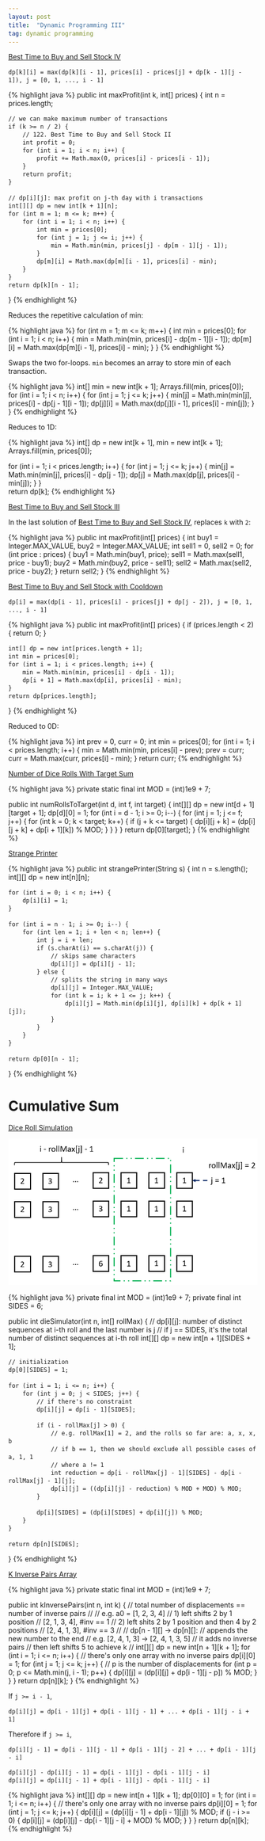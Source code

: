 ```yaml
---
layout: post
title:  "Dynamic Programming III"
tag: dynamic programming
---
```

[Best Time to Buy and Sell Stock IV][best-time-to-buy-and-sell-stock-iv]

```
dp[k][i] = max(dp[k][i - 1], prices[i] - prices[j] + dp[k - 1][j - 1]), j = [0, 1, ..., i - 1]
```

{% highlight java %}
public int maxProfit(int k, int[] prices) {
    int n = prices.length;

    // we can make maximum number of transactions
    if (k >= n / 2) {
        // 122. Best Time to Buy and Sell Stock II
        int profit = 0;
        for (int i = 1; i < n; i++) {
            profit += Math.max(0, prices[i] - prices[i - 1]);
        }
        return profit;
    }

    // dp[i][j]: max profit on j-th day with i transactions
    int[][] dp = new int[k + 1][n];
    for (int m = 1; m <= k; m++) {
        for (int i = 1; i < n; i++) {
            int min = prices[0];
            for (int j = 1; j <= i; j++) {
                min = Math.min(min, prices[j] - dp[m - 1][j - 1]);
            }
            dp[m][i] = Math.max(dp[m][i - 1], prices[i] - min);
        }
    }
    return dp[k][n - 1];
}
{% endhighlight %}

Reduces the repetitive calculation of min:

{% highlight java %}
for (int m = 1; m <= k; m++) {
    int min = prices[0];
    for (int i = 1; i < n; i++) {
	min = Math.min(min, prices[i] - dp[m - 1][i - 1]);
	dp[m][i] = Math.max(dp[m][i - 1], prices[i] - min);
    }
}
{% endhighlight %}

Swaps the two for-loops. `min` becomes an array to store min of each transaction.

{% highlight java %}
int[] min = new int[k + 1];
Arrays.fill(min, prices[0]);      
for (int i = 1; i < n; i++) {
    for (int j = 1; j <= k; j++) {
	min[j] = Math.min(min[j], prices[i] - dp[j - 1][i - 1]);
	dp[j][i] = Math.max(dp[j][i - 1], prices[i] - min[j]);
    }
}
{% endhighlight %}

Reduces to 1D:

{% highlight java %}
int[] dp = new int[k + 1], min = new int[k + 1];
Arrays.fill(min, prices[0]);      

for (int i = 1; i < prices.length; i++) {
    for (int j = 1; j <= k; j++) {
	min[j] = Math.min(min[j], prices[i] - dp[j - 1]);
	dp[j] = Math.max(dp[j], prices[i] - min[j]);
    }
}        
return dp[k];
{% endhighlight %}

[Best Time to Buy and Sell Stock III][best-time-to-buy-and-sell-stock-iii]

In the last solution of [Best Time to Buy and Sell Stock IV][best-time-to-buy-and-sell-stock-iv], replaces `k` with `2`:

{% highlight java %}
public int maxProfit(int[] prices) {
    int buy1 = Integer.MAX_VALUE, buy2 = Integer.MAX_VALUE;
    int sell1 = 0, sell2 = 0;
    for (int price : prices) {
        buy1 = Math.min(buy1, price);
        sell1 = Math.max(sell1, price - buy1);
        buy2 = Math.min(buy2, price - sell1);
        sell2 = Math.max(sell2, price - buy2);
    }
    return sell2;
}
{% endhighlight %}

[Best Time to Buy and Sell Stock with Cooldown][best-time-to-buy-and-sell-stock-with-cooldown]

```
dp[i] = max(dp[i - 1], prices[i] - prices[j] + dp[j - 2]), j = [0, 1, ..., i - 1]
```

{% highlight java %}
public int maxProfit(int[] prices) {
    if (prices.length < 2) {
        return 0;
    }

    int[] dp = new int[prices.length + 1];
    int min = prices[0];
    for (int i = 1; i < prices.length; i++) {
        min = Math.min(min, prices[i] - dp[i - 1]);
        dp[i + 1] = Math.max(dp[i], prices[i] - min);
    }
    return dp[prices.length];
}
{% endhighlight %}

Reduced to 0D:

{% highlight java %}
int prev = 0, curr = 0;
int min = prices[0];
for (int i = 1; i < prices.length; i++) {
    min = Math.min(min, prices[i] - prev);
    prev = curr;
    curr = Math.max(curr, prices[i] - min);
}
return curr;
{% endhighlight %}

[Number of Dice Rolls With Target Sum][number-of-dice-rolls-with-target-sum]

{% highlight java %}
private static final int MOD = (int)1e9 + 7;

public int numRollsToTarget(int d, int f, int target) {
    int[][] dp = new int[d + 1][target + 1];
    dp[d][0] = 1;
    for (int i = d - 1; i >= 0; i--) {
        for (int j = 1; j <= f; j++) {
            for (int k = 0; k < target; k++) {
                if (j + k <= target) {
                    dp[i][j + k] = (dp[i][j + k] + dp[i + 1][k]) % MOD;
                }
            }
        }
    }
    return dp[0][target];
}
{% endhighlight %}

[Strange Printer][strange-printer]

{% highlight java %}
public int strangePrinter(String s) {
    int n = s.length();
    int[][] dp = new int[n][n];

    for (int i = 0; i < n; i++) {
        dp[i][i] = 1;
    }

    for (int i = n - 1; i >= 0; i--) {
        for (int len = 1; i + len < n; len++) {
            int j = i + len;
            if (s.charAt(i) == s.charAt(j)) {
                // skips same characters
                dp[i][j] = dp[i][j - 1];
            } else {
                // splits the string in many ways
                dp[i][j] = Integer.MAX_VALUE;
                for (int k = i; k + 1 <= j; k++) {
                    dp[i][j] = Math.min(dp[i][j], dp[i][k] + dp[k + 1][j]);
                }
            }
        }
    }

    return dp[0][n - 1];
}
{% endhighlight %}

# Cumulative Sum

[Dice Roll Simulation][dice-roll-simulation]

![Reduction](/assets/dice_roll_simulation.png)

{% highlight java %}
private final int MOD = (int)1e9 + 7;
private final int SIDES = 6;

public int dieSimulator(int n, int[] rollMax) {
    // dp[i][j]: number of distinct sequences at i-th roll and the last number is j
    // if j == SIDES, it's the total number of distinct sequences at i-th roll
    int[][] dp = new int[n + 1][SIDES + 1];

    // initialization
    dp[0][SIDES] = 1;

    for (int i = 1; i <= n; i++) {
        for (int j = 0; j < SIDES; j++) {
            // if there's no constraint
            dp[i][j] = dp[i - 1][SIDES];

            if (i - rollMax[j] > 0) {
                // e.g. rollMax[1] = 2, and the rolls so far are: a, x, x, b
                // if b == 1, then we should exclude all possible cases of a, 1, 1
                // where a != 1
                int reduction = dp[i - rollMax[j] - 1][SIDES] - dp[i - rollMax[j] - 1][j];
                dp[i][j] = ((dp[i][j] - reduction) % MOD + MOD) % MOD;
            }

            dp[i][SIDES] = (dp[i][SIDES] + dp[i][j]) % MOD;              
        }
    }

    return dp[n][SIDES];
}
{% endhighlight %}

[K Inverse Pairs Array][k-inverse-pairs-array]

{% highlight java %}
private static final int MOD = (int)1e9 + 7;

public int kInversePairs(int n, int k) {
    // total number of displacements == number of inverse pairs
    //
    // e.g. a0 = [1, 2, 3, 4]
    // 1) left shifts 2 by 1 position
    //   [2, 1, 3, 4], #inv == 1
    // 2) left shits 2 by 1 position and then 4 by 2 positions
    //   [2, 4, 1, 3], #inv == 3
    //
    // dp[n - 1][] -> dp[n][]:
    // appends the new number to the end
    // e.g. [2, 4, 1, 3] -> [2, 4, 1, 3, 5]
    // it adds no inverse pairs
    // then left shifts 5 to achieve k
    //
    int[][] dp = new int[n + 1][k + 1];
    for (int i = 1; i <= n; i++) {
        // there's only one array with no inverse pairs
        dp[i][0] = 1;
        for (int j = 1; j <= k; j++) {
            // p is the number of displacements
            for (int p = 0; p <= Math.min(j, i - 1); p++) {
                dp[i][j] = (dp[i][j] + dp[i - 1][j - p]) % MOD;
            }
        }
    }
    return dp[n][k];
}
{% endhighlight %}

If `j >= i - 1`,
```
dp[i][j] = dp[i - 1][j] + dp[i - 1][j - 1] + ... + dp[i - 1][j - i + 1]
```

Therefore if `j >= i`,
```
dp[i][j - 1] = dp[i - 1][j - 1] + dp[i - 1][j - 2] + ... + dp[i - 1][j - i]
```
```
dp[i][j] - dp[i][j - 1] = dp[i - 1][j] - dp[i - 1][j - i]
dp[i][j] = dp[i][j - 1] + dp[i - 1][j] - dp[i - 1][j - i]
```

{% highlight java %}
int[][] dp = new int[n + 1][k + 1];
dp[0][0] = 1;
for (int i = 1; i <= n; i++) {
    // there's only one array with no inverse pairs
    dp[i][0] = 1;
    for (int j = 1; j <= k; j++) {
        dp[i][j] = (dp[i][j - 1] + dp[i - 1][j]) % MOD;
        if (j - i >= 0) {
            dp[i][j] = (dp[i][j] - dp[i - 1][j - i] + MOD) % MOD; 
        }
    }
}
return dp[n][k];
{% endhighlight %}

[best-time-to-buy-and-sell-stock-iii]: https://leetcode.com/problems/best-time-to-buy-and-sell-stock-iii/
[best-time-to-buy-and-sell-stock-iv]: https://leetcode.com/problems/best-time-to-buy-and-sell-stock-iv/
[best-time-to-buy-and-sell-stock-with-cooldown]: https://leetcode.com/problems/best-time-to-buy-and-sell-stock-with-cooldown/
[dice-roll-simulation]: https://leetcode.com/problems/dice-roll-simulation/
[k-inverse-pairs-array]: https://leetcode.com/problems/k-inverse-pairs-array/
[number-of-dice-rolls-with-target-sum]: https://leetcode.com/problems/number-of-dice-rolls-with-target-sum/
[strange-printer]: https://leetcode.com/problems/strange-printer/
